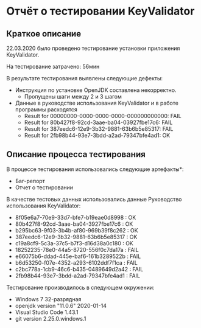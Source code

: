 # Отчёт о тестировании KeyValidator

## Краткое описание

22.03.2020 было проведено тестирование установки приложения KeyValidator.

На тестирование затрачено: 56мин

В результате тестирования выявлены следующие дефекты:
* Инструкция по установке OpenJDK составлена некорректно.
    * Пропущены шаги между 2 и 3 шагом
* Данные в руководстве использования KeyValidator и в работе программы расходятся
    * Result for 00000000-0000-0000-0000-000000000000: FAIL
    * Result for 80b427f8-92cd-3aae-ba04-03927fbe17c6: FAIL
    * Result for 387eedc6-12e9-3b32-9881-63b6b5e85317: FAIL
    * Result for 2fb98b44-93e7-3bdd-a2ad-79347bfe4ad1: OK


## Описание процесса тестирования

В процессе тестирования использовались следующие артефакты*:
* Баг-репорт
* Отчет о тестировании


В качестве тестовых данных использовались данные Руководство использования KeyValidator:
* 8f05e6a7-70e9-33d7-bfe7-b19eae0d8998 : OK
* 80b427f8-92cd-3aae-ba04-3927fbe17c6  : OK
* b295bc63-9f03-3b4b-af80-969b39f8c262 : OK
* 387eedc6-12e9-3b32-9881-63b6b5e85317 : OK
* c19a8cf9-5c3a-37c5-b7f3-d16d38a0c180 : OK
* 18252235-78e0-44a5-8720-556f0c7da17a : FAIL
* e66075b6-ddad-445e-baf6-161b3289522b : FAIL
* b6d53250-f07e-4352-a293-6102ddf7f1ca : FAIL
* c2bc778a-1cb9-46c6-b435-0489649d2a42 : FAIL
* 2fb98b44-93e7-3bdd-a2ad-79347bfe4ad1 : FAIL

Тестирование производилось в следующем окружении:
* Windows 7 32-разрядная
* openjdk version "11.0.6" 2020-01-14
* Visual Studio Code 1.43.1
* git version 2.25.0.windows.1
